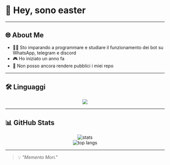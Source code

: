# 👋 Hey, sono easter 
---

## 🌐 About Me
- 🧑‍💻 Sto imparando a programmare e studiare il funzionamento dei bot su WhatsApp, telegram e discord
- 🎮 Ho iniziato un anno fa
- 🌱 Non posso ancora rendere pubblici i miei repo

---

## 🛠️ Linguaggi
<p align="center">
  <img src="https://skillicons.dev/icons?i=js,nodejs" />
</p>

---

## 📊 GitHub Stats
<p align="center">
  <img src="https://github-readme-stats.vercel.app/api?username=easterbones&show_icons=true&theme=tokyonight" alt="stats" />
  <br>
  <img src="https://github-readme-stats.vercel.app/api/top-langs/?username=easterbones&layout=compact&theme=tokyonight" alt="top langs" />
</p>

---
> 💡 *"Memento Mori."*
